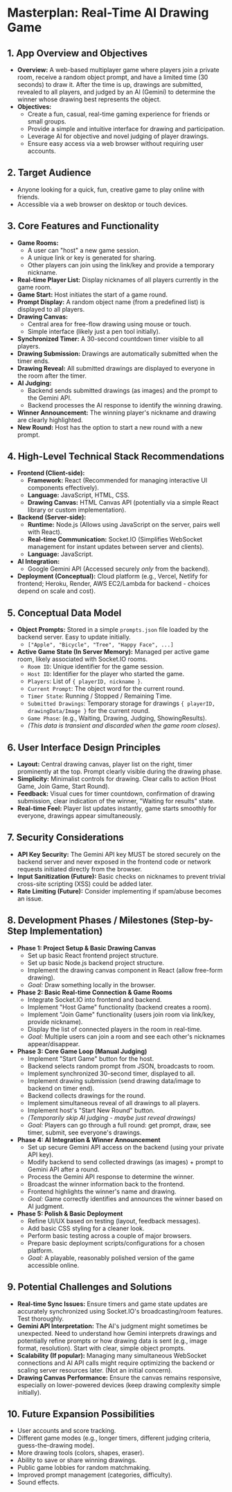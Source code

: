 # Masterplan: Real-Time AI Drawing Game

## 1. App Overview and Objectives

*   **Overview:** A web-based multiplayer game where players join a private room, receive a random object prompt, and have a limited time (30 seconds) to draw it. After the time is up, drawings are submitted, revealed to all players, and judged by an AI (Gemini) to determine the winner whose drawing best represents the object.
*   **Objectives:**
    *   Create a fun, casual, real-time gaming experience for friends or small groups.
    *   Provide a simple and intuitive interface for drawing and participation.
    *   Leverage AI for objective and novel judging of player drawings.
    *   Ensure easy access via a web browser without requiring user accounts.

## 2. Target Audience

*   Anyone looking for a quick, fun, creative game to play online with friends.
*   Accessible via a web browser on desktop or touch devices.

## 3. Core Features and Functionality

*   **Game Rooms:**
    *   A user can "host" a new game session.
    *   A unique link or key is generated for sharing.
    *   Other players can join using the link/key and provide a temporary nickname.
*   **Real-time Player List:** Display nicknames of all players currently in the game room.
*   **Game Start:** Host initiates the start of a game round.
*   **Prompt Display:** A random object name (from a predefined list) is displayed to all players.
*   **Drawing Canvas:**
    *   Central area for free-flow drawing using mouse or touch.
    *   Simple interface (likely just a pen tool initially).
*   **Synchronized Timer:** A 30-second countdown timer visible to all players.
*   **Drawing Submission:** Drawings are automatically submitted when the timer ends.
*   **Drawing Reveal:** All submitted drawings are displayed to everyone in the room after the timer.
*   **AI Judging:**
    *   Backend sends submitted drawings (as images) and the prompt to the Gemini API.
    *   Backend processes the AI response to identify the winning drawing.
*   **Winner Announcement:** The winning player's nickname and drawing are clearly highlighted.
*   **New Round:** Host has the option to start a new round with a new prompt.

## 4. High-Level Technical Stack Recommendations

*   **Frontend (Client-side):**
    *   **Framework:** React (Recommended for managing interactive UI components effectively).
    *   **Language:** JavaScript, HTML, CSS.
    *   **Drawing Canvas:** HTML Canvas API (potentially via a simple React library or custom implementation).
*   **Backend (Server-side):**
    *   **Runtime:** Node.js (Allows using JavaScript on the server, pairs well with React).
    *   **Real-time Communication:** Socket.IO (Simplifies WebSocket management for instant updates between server and clients).
    *   **Language:** JavaScript.
*   **AI Integration:**
    *   Google Gemini API (Accessed securely *only* from the backend).
*   **Deployment (Conceptual):** Cloud platform (e.g., Vercel, Netlify for frontend; Heroku, Render, AWS EC2/Lambda for backend - choices depend on scale and cost).

## 5. Conceptual Data Model

*   **Object Prompts:** Stored in a simple `prompts.json` file loaded by the backend server. Easy to update initially.
    *   `["Apple", "Bicycle", "Tree", "Happy Face", ...]`
*   **Active Game State (In Server Memory):** Managed per active game room, likely associated with Socket.IO rooms.
    *   `Room ID`: Unique identifier for the game session.
    *   `Host ID`: Identifier for the player who started the game.
    *   `Players`: List of `{ playerID, nickname }`.
    *   `Current Prompt`: The object word for the current round.
    *   `Timer State`: Running / Stopped / Remaining Time.
    *   `Submitted Drawings`: Temporary storage for drawings `{ playerID, drawingData/Image }` for the current round.
    *   `Game Phase`: (e.g., Waiting, Drawing, Judging, ShowingResults).
    *   *(This data is transient and discarded when the game room closes)*.

## 6. User Interface Design Principles

*   **Layout:** Central drawing canvas, player list on the right, timer prominently at the top. Prompt clearly visible during the drawing phase.
*   **Simplicity:** Minimalist controls for drawing. Clear calls to action (Host Game, Join Game, Start Round).
*   **Feedback:** Visual cues for timer countdown, confirmation of drawing submission, clear indication of the winner, "Waiting for results" state.
*   **Real-time Feel:** Player list updates instantly, game starts smoothly for everyone, drawings appear simultaneously.

## 7. Security Considerations

*   **API Key Security:** The Gemini API key MUST be stored securely on the backend server and never exposed in the frontend code or network requests initiated directly from the browser.
*   **Input Sanitization (Future):** Basic checks on nicknames to prevent trivial cross-site scripting (XSS) could be added later.
*   **Rate Limiting (Future):** Consider implementing if spam/abuse becomes an issue.

## 8. Development Phases / Milestones (Step-by-Step Implementation)

*   **Phase 1: Project Setup & Basic Drawing Canvas**
    *   Set up basic React frontend project structure.
    *   Set up basic Node.js backend project structure.
    *   Implement the drawing canvas component in React (allow free-form drawing).
    *   *Goal:* Draw something locally in the browser.
*   **Phase 2: Basic Real-time Connection & Game Rooms**
    *   Integrate Socket.IO into frontend and backend.
    *   Implement "Host Game" functionality (backend creates a room).
    *   Implement "Join Game" functionality (users join room via link/key, provide nickname).
    *   Display the list of connected players in the room in real-time.
    *   *Goal:* Multiple users can join a room and see each other's nicknames appear/disappear.
*   **Phase 3: Core Game Loop (Manual Judging)**
    *   Implement "Start Game" button for the host.
    *   Backend selects random prompt from JSON, broadcasts to room.
    *   Implement synchronized 30-second timer, displayed to all.
    *   Implement drawing submission (send drawing data/image to backend on timer end).
    *   Backend collects drawings for the round.
    *   Implement simultaneous reveal of all drawings to all players.
    *   Implement host's "Start New Round" button.
    *   *(Temporarily skip AI judging - maybe just reveal drawings)*
    *   *Goal:* Players can go through a full round: get prompt, draw, see timer, submit, see everyone's drawings.
*   **Phase 4: AI Integration & Winner Announcement**
    *   Set up secure Gemini API access on the backend (using your private API key).
    *   Modify backend to send collected drawings (as images) + prompt to Gemini API after a round.
    *   Process the Gemini API response to determine the winner.
    *   Broadcast the winner information back to the frontend.
    *   Frontend highlights the winner's name and drawing.
    *   *Goal:* Game correctly identifies and announces the winner based on AI judgment.
*   **Phase 5: Polish & Basic Deployment**
    *   Refine UI/UX based on testing (layout, feedback messages).
    *   Add basic CSS styling for a cleaner look.
    *   Perform basic testing across a couple of major browsers.
    *   Prepare basic deployment scripts/configurations for a chosen platform.
    *   *Goal:* A playable, reasonably polished version of the game accessible online.

## 9. Potential Challenges and Solutions

*   **Real-time Sync Issues:** Ensure timers and game state updates are accurately synchronized using Socket.IO's broadcasting/room features. Test thoroughly.
*   **Gemini API Interpretation:** The AI's judgment might sometimes be unexpected. Need to understand how Gemini interprets drawings and potentially refine prompts or how drawing data is sent (e.g., image format, resolution). Start with clear, simple object prompts.
*   **Scalability (If popular):** Managing many simultaneous WebSocket connections and AI API calls might require optimizing the backend or scaling server resources later. (Not an initial concern).
*   **Drawing Canvas Performance:** Ensure the canvas remains responsive, especially on lower-powered devices (keep drawing complexity simple initially).

## 10. Future Expansion Possibilities

*   User accounts and score tracking.
*   Different game modes (e.g., longer timers, different judging criteria, guess-the-drawing mode).
*   More drawing tools (colors, shapes, eraser).
*   Ability to save or share winning drawings.
*   Public game lobbies for random matchmaking.
*   Improved prompt management (categories, difficulty).
*   Sound effects.